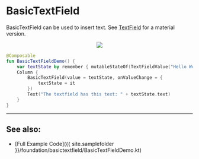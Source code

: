 <!---
This is the API of version 1.0.5
-->

# BasicTextField

BasicTextField can be used to insert text. See [TextField](../material/textfield.md) for a material version.

<p align="center">
  <img src ="{{ site.images }}/foundation/basictextfield/basictextfield.png"  />
</p>

```kotlin
@Composable
fun BasicTextFieldDemo() {
    var textState by remember { mutableStateOf(TextFieldValue("Hello World")) }
    Column {
        BasicTextField(value = textState, onValueChange = {
            textState = it
        })
        Text("The textfield has this text: " + textState.text)
    }
}
```

-------------
## See also:
* [Full Example Code]({{ site.samplefolder }}/foundation/basictextfield/BasicTextFieldDemo.kt)
